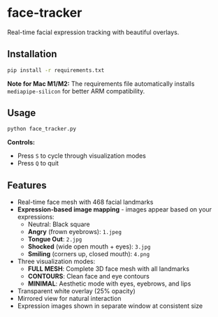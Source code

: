 # face-tracker

Real-time facial expression tracking with beautiful overlays.

## Installation

```bash
pip install -r requirements.txt
```

**Note for Mac M1/M2:** The requirements file automatically installs `mediapipe-silicon` for better ARM compatibility.

## Usage

```bash
python face_tracker.py
```

**Controls:**
- Press `S` to cycle through visualization modes
- Press `Q` to quit

## Features

- Real-time face mesh with 468 facial landmarks
- **Expression-based image mapping** - images appear based on your expressions:
  - Neutral: Black square
  - **Angry** (frown eyebrows): `1.jpeg`
  - **Tongue Out**: `2.jpg`
  - **Shocked** (wide open mouth + eyes): `3.jpg`
  - **Smiling** (corners up, closed mouth): `4.png`
- Three visualization modes:
  - **FULL MESH**: Complete 3D face mesh with all landmarks
  - **CONTOURS**: Clean face and eye contours
  - **MINIMAL**: Aesthetic mode with eyes, eyebrows, and lips
- Transparent white overlay (25% opacity)
- Mirrored view for natural interaction
- Expression images shown in separate window at consistent size